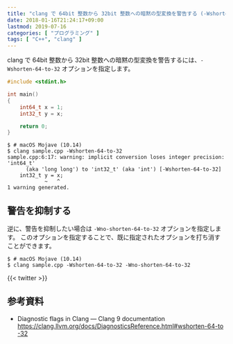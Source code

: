 ```yaml
---
title: "clang で 64bit 整数から 32bit 整数への暗黙の型変換を警告する (-Wshorten-64-to-32)"
date: 2018-01-16T21:24:17+09:00
lastmod: 2019-07-16
categories: [ "プログラミング" ]
tags: [ "C++", "clang" ]
---
```


clang で 64bit 整数から 32bit 整数への暗黙の型変換を警告するには、`-Wshorten-64-to-32` オプションを指定します。

```cpp
#include <stdint.h>

int main()
{
    int64_t x = 1;
    int32_t y = x;

    return 0;
}
```

```console
$ # macOS Mojave (10.14)
$ clang sample.cpp -Wshorten-64-to-32
sample.cpp:6:17: warning: implicit conversion loses integer precision: 'int64_t'
      (aka 'long long') to 'int32_t' (aka 'int') [-Wshorten-64-to-32]
    int32_t y = x;
            ~   ^
1 warning generated.
```

## 警告を抑制する

逆に、警告を抑制したい場合は `-Wno-shorten-64-to-32` オプションを指定します。
このオプションを指定することで、既に指定されたオプションを打ち消すことができます。

```console
$ # macOS Mojave (10.14)
$ clang sample.cpp -Wshorten-64-to-32 -Wno-shorten-64-to-32
```

{{< twitter >}}

## 参考資料

- Diagnostic flags in Clang &#8212; Clang 9 documentation<br />
  <span style="word-break: break-all;">
  https://clang.llvm.org/docs/DiagnosticsReference.html#wshorten-64-to-32
  </span>
